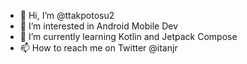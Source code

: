 - 👋 Hi, I’m @ttakpotosu2
- 👀 I’m interested in Android Mobile Dev
- 🌱 I’m currently learning Kotlin and Jetpack Compose
- 📫 How to reach me on Twitter @itanjr

<!---
ttakpotosu2/ttakpotosu2 is a ✨ special ✨ repository because its `README.md` (this file) appears on your GitHub profile.
You can click the Preview link to take a look at your changes.
--->
